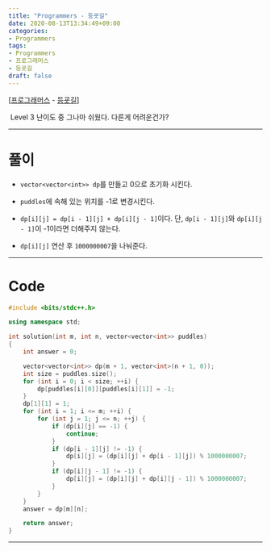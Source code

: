 ```yaml
---
title: "Programmers - 등굣길"
date: 2020-08-13T13:34:49+09:00
categories:
- Programmers
tags:
- Programmers
- 프로그래머스
- 등굣길
draft: false
---
```


[[프로그래머스](https://programmers.co.kr/learn/courses/30/lessons/42884) - [등굣길](https://programmers.co.kr/learn/courses/30/lessons/42884)]

&nbsp;Level 3 난이도 중 그나마 쉬웠다. 다른게 어려운건가?

<hr>

# 풀이

- `vector<vector<int>> dp`를 만들고 0으로 초기화 시킨다.

- `puddles`에 속해 있는 위치를 -1로 변경시킨다.

- `dp[i][j] = dp[i - 1][j] + dp[i][j - 1]`이다. 단, `dp[i - 1][j]`와 `dp[i][j - 1]`이 -1이라면 더해주지 않는다.

- `dp[i][j]` 연산 후 `1000000007`을 나눠준다.

<hr>

# Code

```c++
#include <bits/stdc++.h>

using namespace std;

int solution(int m, int n, vector<vector<int>> puddles)
{
    int answer = 0;

    vector<vector<int>> dp(m + 1, vector<int>(n + 1, 0));
    int size = puddles.size();
    for (int i = 0; i < size; ++i) {
        dp[puddles[i][0]][puddles[i][1]] = -1;
    }
    dp[1][1] = 1;
    for (int i = 1; i <= m; ++i) {
        for (int j = 1; j <= n; ++j) {
            if (dp[i][j] == -1) {
                continue;
            }
            if (dp[i - 1][j] != -1) {
                dp[i][j] = (dp[i][j] + dp[i - 1][j]) % 1000000007;
            }
            if (dp[i][j - 1] != -1) {
                dp[i][j] = (dp[i][j] + dp[i][j - 1]) % 1000000007;
            }
        }
    }
    answer = dp[m][n];

    return answer;
}
```
<hr>
